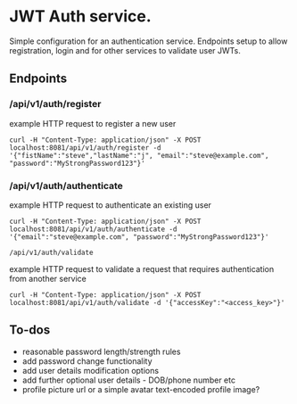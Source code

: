 # JWT Auth service.

Simple configuration for an authentication service. Endpoints setup to allow registration, login and for other services to validate user JWTs.

## Endpoints

### /api/v1/auth/register
example HTTP request to register a new user
```
curl -H "Content-Type: application/json" -X POST localhost:8081/api/v1/auth/register -d '{"fistName":"steve","lastName":"j", "email":"steve@example.com", "password":"MyStrongPassword123"}'
```


### /api/v1/auth/authenticate
example HTTP request to authenticate an existing user
```
curl -H "Content-Type: application/json" -X POST localhost:8081/api/v1/auth/authenticate -d '{"email":"steve@example.com", "password":"MyStrongPassword123"}'
```



`/api/v1/auth/validate`

example HTTP request to validate a request that requires authentication from another service
```
curl -H "Content-Type: application/json" -X POST localhost:8081/api/v1/auth/validate -d '{"accessKey":"<access_key>"}'
```

## To-dos

- reasonable password length/strength rules
- add password change functionality
- add user details modification options
- add further optional user details - DOB/phone number etc
- profile picture url or a simple avatar text-encoded profile image?